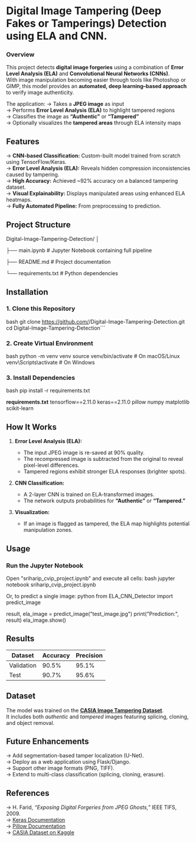 # Digital Image Tampering (Deep Fakes or Tamperings) Detection using ELA and CNN.

### Overview  
This project detects **digital image forgeries** using a combination of **Error Level Analysis (ELA)** and **Convolutional Neural Networks (CNNs)**.  
With image manipulation becoming easier through tools like Photoshop or GIMP, this model provides an **automated, deep learning–based approach** to verify image authenticity.  

The application:
-> Takes a **JPEG image** as input  
-> Performs **Error Level Analysis (ELA)** to highlight tampered regions  
-> Classifies the image as **“Authentic”** or **“Tampered”**  
-> Optionally visualizes the **tampered areas** through ELA intensity maps  


## Features
-> **CNN-based Classification:** Custom-built model trained from scratch using TensorFlow/Keras.  
-> **Error Level Analysis (ELA):** Reveals hidden compression inconsistencies caused by tampering.  
-> **High Accuracy:** Achieved ~92% accuracy on a balanced tampering dataset.  
-> **Visual Explainability:** Displays manipulated areas using enhanced ELA heatmaps.  
-> **Fully Automated Pipeline:** From preprocessing to prediction.  


## Project Structure

Digital-Image-Tampering-Detection/
│


├── main.ipynb     # Jupyter Notebook containing full pipeline


├── README.md                       # Project documentation


└── requirements.txt                # Python dependencies


## Installation

### 1. Clone this Repository
bash
git clone https://github.com/<your-username>/Digital-Image-Tampering-Detection.git
cd Digital-Image-Tampering-Detection```

### 2. Create Virtual Environment
bash
python -m venv venv
source venv/bin/activate    # On macOS/Linux
venv\Scripts\activate       # On Windows


### 3. Install Dependencies
bash
pip install -r requirements.txt

**requirements.txt**
tensorflow==2.11.0
keras==2.11.0
pillow
numpy
matplotlib
scikit-learn


## How It Works

1. **Error Level Analysis (ELA):**  
   - The input JPEG image is re-saved at 90% quality.  
   - The recompressed image is subtracted from the original to reveal pixel-level differences.  
   - Tampered regions exhibit stronger ELA responses (brighter spots).  

2. **CNN Classification:**  
   - A 2-layer CNN is trained on ELA-transformed images.  
   - The network outputs probabilities for **“Authentic”** or **“Tampered.”**

3. **Visualization:**  
   - If an image is flagged as tampered, the ELA map highlights potential manipulation zones.


## Usage

### Run the Jupyter Notebook
Open "sriharip_cvip_project.ipynb" and execute all cells:
bash
jupyter notebook sriharip_cvip_project.ipynb


Or, to predict a single image:
python
from ELA_CNN_Detector import predict_image

result, ela_image = predict_image("test_image.jpg")
print("Prediction:", result)
ela_image.show()




## Results

| Dataset | Accuracy | Precision |
|----------|-----------|------------|
| Validation | 90.5% | 95.1% |
| Test | 90.7% | 95.6% |



## Dataset
The model was trained on the **[CASIA Image Tampering Dataset](https://www.kaggle.com/datasets/sophatvathana/casia-dataset)**.  
It includes both *authentic* and *tampered* images featuring splicing, cloning, and object removal.


## Future Enhancements
-> Add segmentation-based tamper localization (U-Net).  
-> Deploy as a web application using Flask/Django.  
->  Support other image formats (PNG, TIFF).  
-> Extend to multi-class classification (splicing, cloning, erasure).  


## References
-> H. Farid, *“Exposing Digital Forgeries from JPEG Ghosts,”* IEEE TIFS, 2009.  
-> [Keras Documentation](https://keras.io)  
-> [Pillow Documentation](https://pillow.readthedocs.io)  
-> [CASIA Dataset on Kaggle](https://www.kaggle.com/datasets/sophatvathana/casia-dataset)
